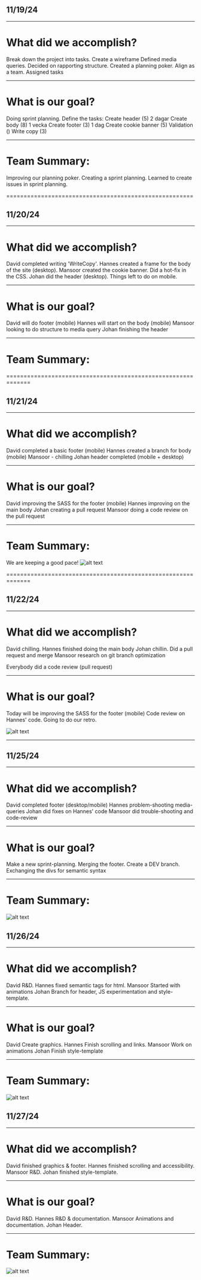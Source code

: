 ## 11/19/24

__________________________________________________
# What did we accomplish?

Break down the project into tasks.
Create a wireframe
Defined media queries.
Decided on rapporting structure.
Created a planning poker.
Align as a team.
Assigned tasks


__________________________________________________

# What is our goal?

Doing sprint planning.
Define the tasks:
    Create header (5) 2 dagar
    Create body (8) 1 vecka
    Create footer (3) 1 dag
    Create cookie banner (5)
    Validation ()
    Write copy (3)


__________________________________________________

# Team Summary:

Improving our planning poker.
Creating a sprint planning.
Learned to create issues in sprint planning.




======================================================


## 11/20/24

__________________________________________________
# What did we accomplish?

David completed writing 'WriteCopy'.
Hannes created a frame for the body of the site (desktop).
Mansoor created the cookie banner. Did a hot-fix in the CSS.
Johan did the header (desktop). Things left to do on mobile.


__________________________________________________

# What is our goal?

David will do footer (mobile)
Hannes will start on the body (mobile)
Mansoor looking to do structure to media query
Johan finishing the header

__________________________________________________

# Team Summary:



=============================================================

## 11/21/24

__________________________________________________
# What did we accomplish?

David completed a basic footer (mobile)
Hannes created a branch for body (mobile)
Mansoor - chilling
Johan header completed (mobile + desktop)


__________________________________________________

# What is our goal?

David improving the SASS for the footer (mobile)
Hannes improving on the main body
Johan creating a pull request
Mansoor doing a code review on the pull request



__________________________________________________

# Team Summary:

We are keeping a good pace!
![alt text](img/21-nov.png)



=============================================================

## 11/22/24

__________________________________________________
# What did we accomplish?

David chilling.
Hannes finished doing the main body
Johan chillin. Did a pull request and merge
Mansoor research on git branch optimization

Everybody did a code review (pull request)


__________________________________________________

# What is our goal?

Today will be improving the SASS for the footer (mobile)
Code review on Hannes' code.
Going to do our retro.



![alt text](img/22-nov.png)

__________________________________________________



## 11/25/24

__________________________________________________
# What did we accomplish?

David completed footer (desktop/mobile)
Hannes problem-shooting media-queries
Johan did fixes on Hannes' code
Mansoor did trouble-shooting and code-review


__________________________________________________

# What is our goal?

Make a new sprint-planning.
Merging the footer.
Create a DEV branch.
Exchanging the divs for semantic syntax



__________________________________________________

# Team Summary:


![alt text](img/25-nov.png)

## 11/26/24

__________________________________________________
# What did we accomplish?

David R&D.
Hannes fixed semantic tags for html.
Mansoor Started with animations
Johan Branch for header, JS experimentation and style-template.


__________________________________________________

# What is our goal?

David Create graphics.
Hannes Finish scrolling and links.
Mansoor Work on animations
Johan Finish style-template



__________________________________________________

# Team Summary:


![alt text](img/26-nov.png)

## 11/27/24

__________________________________________________
# What did we accomplish?

David finished graphics & footer.
Hannes finished scrolling and accessibility.
Mansoor R&D.
Johan finished style-template.
__________________________________________________

# What is our goal?

David R&D.
Hannes R&D & documentation.
Mansoor Animations and documentation.
Johan Header.

__________________________________________________

# Team Summary:


![alt text](img/27-nov.png)